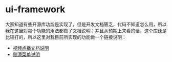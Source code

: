 # ui-framework
大家知道有些开源库功能是实现了，但是开发文档匮乏，代码不知道怎么用，所以我在这里对每个功能的用法都做了文档说明；并且从预期上来看的话，这个库还是比较打的，所以这里对我目前所实现的功能做一个链接说明：

- [视频点播文档说明](https://github.com/xiaobaima520gyj/android/blob/master/ui-framework/doc/media.md)
- [侧滑菜单说明](https://github.com/xiaobaima520gyj/android/blob/master/ui-framework/doc/skidmenu.md)
